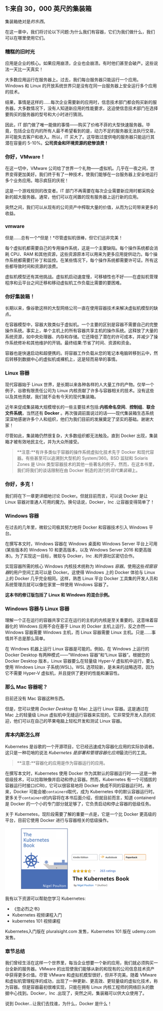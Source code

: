 ## 1:来自 30，000 英尺的集装箱

集装箱绝对是*的东西*。

在这一章中，我们将讨论以下问题:为什么我们有容器，它们为我们做什么，我们可以在哪里使用它们。

### 糟糕的旧时光

应用是企业的核心。如果应用崩溃，企业也会崩溃。有时他们甚至会破产。这些说法一天比一天真实！

大多数应用运行在服务器上。过去，我们每台服务器只能运行一个应用。Windows 和 Linux 的开放系统世界只是没有在同一台服务器上安全运行多个应用的技术。

结果，事情是这样的……每次企业需要新的应用时，信息技术部门都会购买新的服务器。大多数情况下，没有人知道新应用的性能要求，这迫使信息技术部门在选择要购买的服务器的型号和大小时进行猜测。

因此，IT 部门做了唯一能做的事情——购买了价格不菲的大型快速服务器。毕竟，包括企业在内的所有人最不希望看到的是，动力不足的服务器无法执行交易，并可能失去客户和收入。所以，IT 买大了。这导致过度供电的服务器只能运行其潜在容量的 5-10%。**公司资金和环境资源的悲惨浪费！**

### 你好，VMware！

在这一切中，VMware 公司给了世界一个礼物——虚拟机。几乎在一夜之间，世界变得更加美好。我们终于有了一种技术，使我们能够在一台服务器上安全地运行多个业务应用。暗示疯狂的庆祝！

这是一个游戏规则的改变者。IT 部门不再需要在每次企业需要新应用时都采购全新的超大服务器。通常，他们可以在闲置的现有服务器上运行新的应用。

突然之间，我们可以从现有的公司资产中榨取大量的价值，从而为公司带来更多的收益。

### vmware

但是……总有一个*但是！*尽管虚拟机很棒，但它们远非完美！

每个虚拟机都需要自己的专用操作系统，这是一个主要缺陷。每个操作系统都会消耗 CPU、RAM 和其他资源，这些资源原本可以用来为更多应用提供动力。每个操作系统都需要打补丁和监控。在某些情况下，每个操作系统都需要许可证。所有这些都导致时间和资源的浪费。

虚拟机模型还有其他挑战。虚拟机启动速度慢，可移植性也不好——在虚拟机管理程序和云平台之间迁移和移动虚拟机工作负载比需要的要困难。

### 你好集装箱！

长期以来，像谷歌这样的大型网络公司一直在使用容器技术来解决虚拟机模型的缺点。

在容器模型中，容器大致类似于虚拟机。一个主要的区别是容器不需要自己的完整操作系统。事实上，单个主机上的所有容器共享主机的操作系统。这释放了大量的系统资源，如中央处理器、内存和存储。它还降低了潜在的许可成本，并减少了操作系统修补和其他维护的开销。最终结果:节省了时间、资源和资金。

容器也是快速启动和超便携的。将容器工作负载从您的笔记本电脑转移到云中，然后转移到数据中心的虚拟机或裸机上，这是轻而易举的事情。

### Linux 容器

现代容器始于 Linux 世界，是长期以来各种各样的人大量工作的产物。仅举一个例子，谷歌有限责任公司为 Linux 内核贡献了许多与容器相关的技术。没有这些以及其他贡献，我们就不会有今天的现代集装箱。

近年来促成集装箱大规模增长的一些主要技术包括:**内核命名空间**、**控制组**、**联合文件系统**，当然还有 **Docker** 。再次强调前面说过的话——现代集装箱生态系统深深地感谢许多个人和组织，他们为我们目前的发展奠定了坚实的基础。谢谢大家！

尽管如此，集装箱仍然很复杂，大多数组织都无法触及。直到 Docker 出现，集装箱才被有效地民主化，并为大众所接受。

> **注意:**有许多类似于容器的操作系统虚拟化技术先于 Docker 和现代容器。有些甚至可以追溯到大型机的 System/360。BSD 监狱和 Solaris Zones 是 Unix 类型容器技术的其他一些著名的例子。然而，在这本书里，我们将我们的谈话限制在由 Docker 制造的流行的*现代集装箱*上。

### 你好，多克！

我们将在下一章更详细地讨论 Docker。但就目前而言，可以说 Docker 是让 Linux 容器对普通人可用的魔力。换句话说，Docker，Inc .让容器变得简单了！

### Windows 容器

在过去的几年里，微软公司极其努力地将 Docker 和容器技术引入 Windows 平台。

在撰写本文时，Windows 容器在 Windows 桌面和 Windows Server 平台上可用(某些版本的 Windows 10 和更高版本，以及 Windows Server 2016 和更高版本)。为了实现这一目标，微软与 Docker，Inc .和开源社区密切合作。

实现容器所需的核心 Windows 内核技术统称为 *Windows 容器*。使用这些*视窗容器*的用户空间工具可以是 Docker。这使得 Windows 上的 Docker 体验与 Linux 上的 Docker 几乎完全相同。这样，熟悉 Linux 平台 Docker 工具集的开发人员和系统管理员就可以像在家里一样使用 Windows 容器了。

**这本书的修订版包括了 Linux 和 Windows 的混合示例。**

### Windows 容器与 Linux 容器

理解一个正在运行的容器共享它正在运行的主机的内核是至关重要的。这意味着容器化的 Windows 应用不会在基于 Linux 的 Docker 主机上运行，反之亦然——Windows 容器需要 Windows 主机，而 Linux 容器需要 Linux 主机。只是……事情并不总是那么简单。

在 Windows 机器上运行 Linux 容器是可能的。例如，在 Windows 上运行的 Docker Desktop 有两种模式——“Windows 容器”和“Linux 容器”。根据您的 Docker Desktop 版本，Linux 容器要么在轻量级 Hyper-V 虚拟机中运行，要么使用 Windows Linux 子系统(WSL)。WSL 选项较新，是未来的战略选项，因为它不需要 Hyper-V 虚拟机，并且提供了更好的性能和兼容性。

### 那么 Mac 容器呢？

目前还没有 Mac 容器这种东西。

但是，您可以使用 *Docker Desktop* 在 Mac 上运行 Linux 容器。这是通过在 Mac 上的轻量级 Linux 虚拟机中无缝运行容器来实现的。它非常受开发人员的欢迎，他们可以在自己的苹果电脑上轻松开发和测试 Linux 容器。

### 库本内斯怎么样

Kubernetes 是谷歌的一个开源项目，它已经迅速成为容器化应用的实际协调者。这只是一种花哨的说法 *Kubernetes 是部署和管理容器化应用*最流行的工具。

> **注意:**容器化的应用是作为容器运行的应用。

在撰写本文时，Kubernetes 使用 Docker 作为其默认的容器运行时——这是一种低级技术，可以拉取映像并启动和停止容器。然而，Kubernetes 有一个可插拔的容器运行时接口(CRI)，它可以很容易地将 Docker 换成不同的容器运行时。未来，Docker 可能会被`containerd`取代，成为 Kubernetes 中的默认容器运行时。更多关于`containerd`的内容将在本书后面介绍，但就目前而言，知道 containerd 是 Docker 的一个小的专门部分就足够了，它负责启动和停止容器的低级任务。

关于 Kubernetes，现阶段需要了解的重要一点是，它是一个比 Docker 更高级的平台，目前它使用 Docker 进行与容器相关的低级操作。

![](img/figure1-1.png)





我有以下资源可以帮助您学习 Kubernetes:

*   《忽必烈之书》
*   Kubernetes 视频课程入门
*   kubernetes 101 视频课程

Kubernetes入门版在 pluralsight.com 发售，Kubernetes 101 版在 udemy.com 发售。

### 章节总结

我们曾经生活在这样一个世界里，每当企业想要一个新的应用，我们就必须购买一台全新的服务器。VMware 的出现使我们能够从新的和现有的公司信息技术资产中获得更多价值。尽管 VMware 和虚拟机模型很好，但并不完美。随着 VMware 和虚拟机管理程序的成功，出现了一种更新、更高效、更轻量级的虚拟化技术，称为容器。但是容器最初很难实现，只能在拥有 Linux 内核工程师的网络巨头的数据中心找到。Docker，Inc .出现了，突然之间，集装箱可以供大众使用了。

说到 Docker…让我们去找谁，为什么，Docker 是什么！